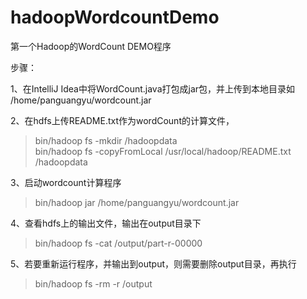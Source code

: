 # hadoopWordcountDemo
第一个Hadoop的WordCount DEMO程序

步骤：

1、在IntelliJ Idea中将WordCount.java打包成jar包，并上传到本地目录如 /home/panguangyu/wordcount.jar

2、在hdfs上传README.txt作为wordCount的计算文件，

> bin/hadoop fs -mkdir /hadoopdata <br />
> bin/hadoop fs -copyFromLocal /usr/local/hadoop/README.txt /hadoopdata

3、启动wordcount计算程序

> bin/hadoop jar /home/panguangyu/wordcount.jar

4、查看hdfs上的输出文件，输出在output目录下

> bin/hadoop fs -cat /output/part-r-00000

5、若要重新运行程序，并输出到output，则需要删除output目录，再执行

> bin/hadoop fs -rm -r /output
